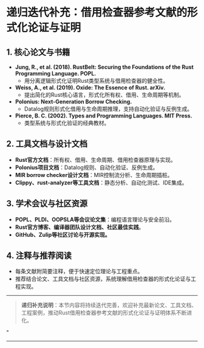 ﻿# 递归迭代补充：借用检查器参考文献的形式化论证与证明

## 1. 核心论文与书籍

- **Jung, R., et al. (2018). RustBelt: Securing the Foundations of the Rust Programming Language. POPL.**
  - 用分离逻辑形式化证明Rust类型系统与借用检查器的健全性。
- **Weiss, A., et al. (2019). Oxide: The Essence of Rust. arXiv.**
  - 提出简化的Rust核心语言，形式化所有权、借用、生命周期等机制。
- **Polonius: Next-Generation Borrow Checking.**
  - Datalog规则形式化借用与生命周期推理，支持自动化验证与反例生成。
- **Pierce, B. C. (2002). Types and Programming Languages. MIT Press.**
  - 类型系统与形式化验证的经典教材。

## 2. 工具文档与设计文档

- **Rust官方文档**：所有权、借用、生命周期、借用检查器原理与实现。
- **Polonius项目文档**：Datalog规则、自动化验证、反例生成。
- **MIR borrow checker设计文档**：MIR控制流分析、生命周期插桩。
- **Clippy、rust-analyzer等工具文档**：静态分析、自动化测试、IDE集成。

## 3. 学术会议与社区资源

- **POPL、PLDI、OOPSLA等会议论文集**：编程语言理论与安全前沿。
- **Rust官方博客、编译器团队设计文档、社区最佳实践**。
- **GitHub、Zulip等社区讨论与开源实现。**

## 4. 注释与推荐阅读

- 每条文献附简要注释，便于快速定位理论与工程重点。
- 推荐结合论文、工具文档与社区资源，系统理解借用检查器的形式化论证与工程实现。

---

> **递归补充说明**：本节内容将持续迭代完善，欢迎补充最新论文、工具文档、工程案例，推动Rust借用检查器参考文献的形式化论证与证明体系不断进化。

"

---
